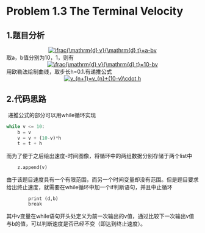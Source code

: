 # Problem 1.3 The Terminal Velocity
## 1.题目分析
<div align=center><a href="https://www.codecogs.com/eqnedit.php?latex=\frac{\mathrm{d}&space;v}{\mathrm{d}&space;t}=a-bv" target="_blank"><img src="https://latex.codecogs.com/gif.latex?\frac{\mathrm{d}&space;v}{\mathrm{d}&space;t}=a-bv" title="\frac{\mathrm{d} v}{\mathrm{d} t}=a-bv" /></a>
<div align=left>取a，b值分别为10，1，则有
<div align=center><a href="https://www.codecogs.com/eqnedit.php?latex=\frac{\mathrm{d}&space;v}{\mathrm{d}&space;t}=10-bv" target="_blank"><img src="https://latex.codecogs.com/gif.latex?\frac{\mathrm{d}&space;v}{\mathrm{d}&space;t}=10-bv" title="\frac{\mathrm{d} v}{\mathrm{d} t}=10-bv" /></a>
<div align=left>用欧勒法绘制曲线，取步长h=0.1.有递推公式
<div align=center><a href="https://www.codecogs.com/eqnedit.php?latex=v_{n&plus;1}=v_{n}&plus;(10-v)\cdot&space;h" target="_blank"><img src="https://latex.codecogs.com/gif.latex?v_{n&plus;1}=v_{n}&plus;(10-v)\cdot&space;h" title="v_{n+1}=v_{n}+(10-v)\cdot h" /></a>

<div align=left>
 
 ## 2.代码思路
  递推公式的部分可以用while循环实现
```python
while v <= 10:
    b = v
    v = v + (10-v)*h
    t = t + h
```
而为了便于之后绘出速度-时间图像，将循环中的两组数据分别存储于两个list中
``` f.append(t)
    z.append(v)
 ```
由于该题目速度具有一个有限范围，而另一个时间变量却没有范围。但是题目要求给出终止速度，就需要在while循环中加一个if判断语句，并且中止循环
``` if v == b:
        print (d,b)
        break 
```
其中v变量在while语句开头处定义为前一次输出的v值，通过比较下一次输出v值与b的值，可以判断速度是否已经不变（即达到终止速度）。
